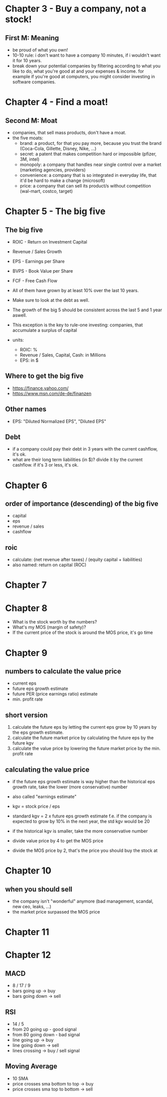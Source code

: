 # Chapter 3 - Buy a company, not a stock!
## First M: Meaning
- be proud of what you own!
- 10-10 rule: i don't want to have a company 10 minutes, if i wouldn't want it for 10 years.
- break down your potential companies by filtering according to what you like to do, what you're good at and your expenses & income.
  for example if you're good at computers, you might consider investing in software companies.

# Chapter 4 - Find a moat!
## Second M: Moat
- companies, that sell mass products, don't have a moat.
- the five moats:
  - brand: a product, for that you pay more, because you trust the brand (Coca-Cola, Gillette, Disney, Nike, ...)
  - secret: a patent that makes competition hard or impossible (pfizer, 3M, intel)
  - monopoly: a company that handles near single control over a market (marketing agencies, providers)
  - convenience: a company that is so integrated in everyday life, that it'd be hard to make a change (microsoft)
  - price: a company that can sell its product/s without competition (wal-mart, costco, target)

# Chapter 5 - The big five
## The big five
- ROIC - Return on Investment Capital
- Revenue / Sales Growth
- EPS - Earnings per Share
- BVPS - Book Value per Share
- FCF - Free Cash Flow

- All of them have grown by at least 10% over the last 10 years.

- Make sure to look at the debt as well.
- The growth of the big 5 should be consistent across the last 5 and 1 year aswell.

- This exception is the key to rule-one investing: companies, that accumulate a surplus of capital

- units:
  - ROIC: %
  - Revenue / Sales, Capital, Cash: in Millions
  - EPS: in $

## Where to get the big five
- https://finance.yahoo.com/
- https://www.msn.com/de-de/finanzen

## Other names
- EPS: "Diluted Normalized EPS", "Diluted EPS"

## Debt
- if a company could pay their debt in 3 years with the current cashflow, it's ok.
- what are their long term liabilities (in $)? divide it by the current cashflow. if it's 3 or less, it's ok.

# Chapter 6

## order of importance (descending) of the big five
- capital
- eps
- revenue / sales
- cashflow

## roic
- calculate: (net revenue after taxes) / (equity capital + liabilities)
- also named: return on capital (ROC)

# Chapter 7

# Chapter 8
- What is the stock worth by the numbers?
- What's my MOS (margin of safety)?
- If the current price of the stock is around the MOS price, it's go time

# Chapter 9

## numbers to calculate the value price
- current eps
- future eps growth estimate
- future PER (price earnings ratio) estimate
- min. profit rate

## short version
1. calculate the future eps by letting the current eps grow by 10 years by the eps growth estimate.
2. calculate the future market price by calculating the future eps by the future kgv
3. calculate the value price by lowering the future market price by the min. profit rate

## calculating the value price
- if the future eps growth estimate is way higher than the historical eps growth rate, take the lower (more conservative) number
- also called "earnings estimate"

- kgv = stock price / eps
- standard kgv = 2 x future eps growth estimate
  f.e. if the company is expected to grow by 10% in the next year, the std kgv would be 20
- if the historical kgv is smaller, take the more conservative number

- divide value price by 4 to get the MOS price
- divide the MOS price by 2, that's the price you should buy the stock at

# Chapter 10

## when you should sell
- the company isn't "wonderful" anymore (bad management, scandal, new ceo, leaks, ...)
- the market price surpassed the MOS price

# Chapter 11

# Chapter 12

## MACD
- 8 / 17 / 9
- bars going up -> buy
- bars going down -> sell

## RSI
- 14 / 5
- from 20 going up - good signal
- from 80 going down - bad signal
- line going up -> buy
- line going down -> sell
- lines crossing -> buy / sell signal

## Moving Average
- 10 SMA
- price crosses sma bottom to top -> buy
- price crosses sma top to bottom -> sell

